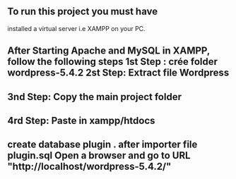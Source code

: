 To run this project you must have
---

installed a virtual server i.e XAMPP on your PC.

After Starting Apache and MySQL in XAMPP, follow the following steps
1st Step : crée folder wordpress-5.4.2
2st Step: Extract file Wordpress
---
3nd Step: Copy the main project folder
---
4rd Step: Paste in xampp/htdocs
---
create database plugin .
    after importer file plugin.sql
 Open a browser and go to URL "http://localhost/wordpress-5.4.2/"
 ---
